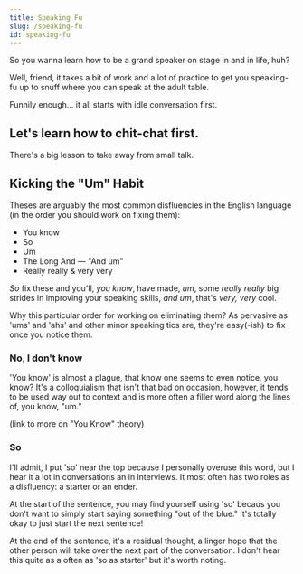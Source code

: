 ```yaml
---
title: Speaking Fu 
slug: /speaking-fu
id: speaking-fu
---
```

So you wanna learn how to be a grand speaker on stage in and in life, huh?

Well, friend, it takes a bit of work and a lot of practice to get you speaking-fu up to snuff where you can speak at the adult table.

Funnily enough... it all starts with idle conversation first.

## Let's learn how to chit-chat first.
There's a big lesson to take away from small talk.

## Kicking the "Um" Habit

Theses are arguably the most common disfluencies in the English language (in the order you should work on fixing them):

- You know
- So
- Um
- The Long And &mdash; "And um"
- Really really & very very

_So_ fix these and you'll, _you know_, have made, _um_, some _really really_ big strides in improving your speaking skills, _and um_, that's _very, very_ cool.

Why this particular order for working on eliminating them? As pervasive as 'ums' and 'ahs' and other minor speaking tics are, they're easy(-ish) to fix once you notice them.

### No, I don't know
'You know' is almost a plague, that know one seems to even notice, you know? It's a colloquialism that isn't that bad on occasion, however, it tends to be used way out to context and is more often a filler word along the lines of, you know, "um."

(link to more on "You Know" theory)

### So
I'll admit, I put 'so' near the top because I personally overuse this word, but I hear it a lot in conversations an in interviews. It most often has two roles as a disfluency: a starter or an ender.

At the start of the sentence, you may find yourself using 'so' becaus you don't want to simply start saying something "out of the blue." It's totally okay to just start the next sentence!

At the end of the sentence, it's a residual thought, a linger hope that the other person will take over the next part of the conversation. I don't hear this quite as a often as 'so as starter' but it's worth noting.

